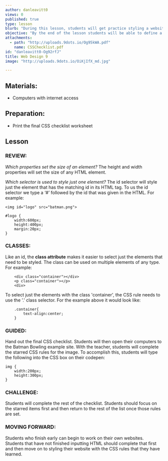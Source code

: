 ```yaml
---
author: danleavitt0
views: 0
published: true
type: lesson
blurb: "During this lesson, students will get practice styling a website with all of the CSS properties that they have learned about in the unit."
objective: "By the end of the lesson students will be able to define a CSS property, recognize an id selector in a style sheet, and demonstrate learning by styling the website to match the provided checklist."
attachments: 
  - path: "http://uploads.9dots.io/Og95kWA.pdf"
    name: CSSChecklist.pdf
id: "danleavitt0-Og92rfJ"
title: Web Design 9
image: "http://uploads.9dots.io/OiKjIfX_md.jpg"

---
```


## Materials:

- Computers with internet access

## Preparation:

- Print the final CSS checklist worksheet

## Lesson

### REVIEW:
_Which properties set the size of an element?_
The height and width properties will set the size of any HTML element.

_Which selector is used to style just one element?_
The id selector will style just the element that has the matching id in its HTML tag. To us the id selector we type a ‘#’ followed by the id that was given in the HTML. For example:
```
<img id="logo" src="batman.png">
```
```
#logo {
	width:600px;
    height:400px;
    margin:20px;
}
```

### CLASSES:
Like an id, the **class attribute** makes it easier to select just the elements that need to be styled. The class can be used on multiple elements of any type. For example:
```
	<div class="container"></div>
    <p class="container"></p>
    <div>
```
To select just the elements with the class 'container', the CSS rule needs to use the '.' class selector. For the example above it would look like:
```
	.container{
    	text-align:center;
    }
```
### GUIDED:
Hand out the final CSS checklist. Students will then open their computers to the Batman Bowling example site. With the teacher, students will complete the starred CSS rules for the image. To accomplish this, students will type the following into the CSS box on their codepen:
```
img {
	width:200px;
    height:300px;
}
```

### CHALLENGE:
Students will complete the rest of the checklist. Students should focus on the starred items first and then return to the rest of the list once those rules are set.

### MOVING FORWARD:
Students who finish early can begin to work on their own websites. Students that have not finished inputting HTML should complete that first and then move on to styling their website with the CSS rules that they have learned.
